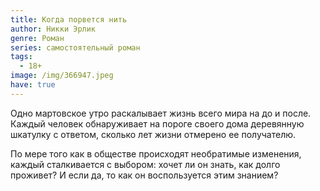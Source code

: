 ```yaml
---
title: Когда порвется нить
author: Никки Эрлик
genre: Роман
series: самостоятельный роман
tags:
  - 18+
image: /img/366947.jpeg
have: true
---
```

Одно мартовское утро раскалывает жизнь всего мира на до и после. Каждый человек обнаруживает на пороге своего дома деревянную шкатулку с ответом, сколько лет жизни отмерено ее получателю.

По мере того как в обществе происходят необратимые изменения, каждый сталкивается с выбором: хочет ли он знать, как долго проживет? И если да, то как он воспользуется этим знанием?